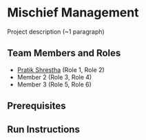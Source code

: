 # Mischief Management

Project description (~1 paragraph)

## Team Members and Roles

* [Pratik Shrestha](https://github.com/pratik-stha/CIS641-HW2-Shrestha.git) (Role 1, Role 2)
* Member 2 (Role 3, Role 4)
* Member 3 (Role 5, Role 6)

## Prerequisites

## Run Instructions
